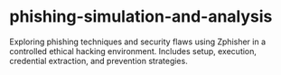 # phishing-simulation-and-analysis
Exploring phishing techniques and security flaws using Zphisher in a controlled ethical hacking environment. Includes setup, execution, credential extraction, and prevention strategies.
